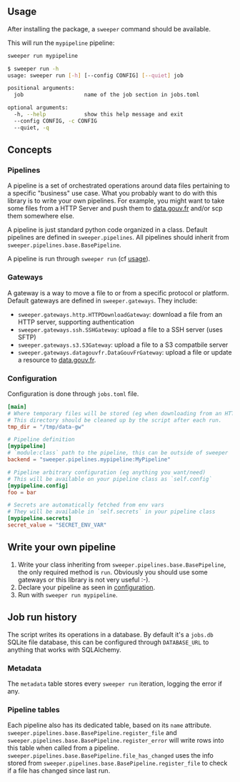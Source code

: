 ## Usage

After installing the package, a `sweeper` command should be available.

This will run the `mypipeline` pipeline:

```bash
sweeper run mypipeline
```

```bash
$ sweeper run -h
usage: sweeper run [-h] [--config CONFIG] [--quiet] job

positional arguments:
  job                   name of the job section in jobs.toml

optional arguments:
  -h, --help            show this help message and exit
  --config CONFIG, -c CONFIG
  --quiet, -q
```

## Concepts

### Pipelines

A pipeline is a set of orchestrated operations around data files pertaining to a specific "business" use case. What you probably want to do with this library is to write your own pipelines. For example, you might want to take some files from a HTTP Server and push them to [data.gouv.fr] and/or scp them somewhere else.

A pipeline is just standard python code organized in a class. Default pipelines are defined in `sweeper.pipelines`. All pipelines should inherit from `sweeper.pipelines.base.BasePipeline`.

A pipeline is run through `sweeper run` (cf [usage]).

### Gateways

A gateway is a way to move a file to or from a specific protocol or platform. Default gateways are defined in `sweeper.gateways`. They include:

- `sweeper.gateways.http.HTTPDownloadGateway`: download a file from an HTTP server, supporting authentication
- `sweeper.gateways.ssh.SSHGateway`: upload a file to a SSH server (uses SFTP)
- `sweeper.gateways.s3.S3Gateway`: upload a file to a S3 compatbile server
- `sweeper.gateways.datagouvfr.DataGouvFrGateway`: upload a file or update a resource to [data.gouv.fr].

### Configuration

Configuration is done through `jobs.toml` file.

```toml
[main]
# Where temporary files will be stored (eg when downloading from an HTTP server).
# This directory should be cleaned up by the script after each run.
tmp_dir = "/tmp/data-gw"

# Pipeline definition
[mypipeline]
# `module:class` path to the pipeline, this can be outside of sweeper
backend = "sweeper.pipelines.mypipeline:MyPipeline"

# Pipeline arbitrary configuration (eg anything you want/need)
# This will be available on your pipeline class as `self.config`
[mypipeline.config]
foo = bar

# Secrets are automatically fetched from env vars
# They will be available in `self.secrets` in your pipeline class
[mypipeline.secrets]
secret_value = "SECRET_ENV_VAR"
```

## Write your own pipeline

1. Write your class inheriting from `sweeper.pipelines.base.BasePipeline`, the only required method is `run`. Obviously you should use some gateways or this library is not very useful :-).
2. Declare your pipeline as seen in [configuration](#configuration).
3. Run with `sweeper run mypipeline`.

## Job run history

The script writes its operations in a database. By default it's a `jobs.db` SQLite file database, this can be configured through `DATABASE_URL` to anything that works with SQLAlchemy.

### Metadata

The `metadata` table stores every `sweeper run` iteration, logging the error if any.

### Pipeline tables

Each pipeline also has its dedicated table, based on its `name` attribute. `sweeper.pipelines.base.BasePipeline.register_file` and `sweeper.pipelines.base.BasePipeline.register_error` will write rows into this table when called from a pipeline. `sweeper.pipelines.base.BasePipeline.file_has_changed` uses the info stored from `sweeper.pipelines.base.BasePipeline.register_file` to check if a file has changed since last run.


[data.gouv.fr]: https://www.data.gouv.fr
[usage]: #usage
